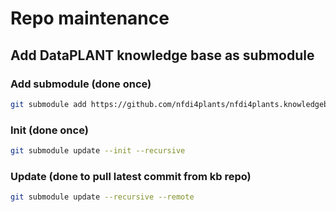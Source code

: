 
# Repo maintenance

## Add DataPLANT knowledge base as submodule


### Add submodule (done once)

```bash
git submodule add https://github.com/nfdi4plants/nfdi4plants.knowledgebase/
```

### Init (done once)

```bash
git submodule update --init --recursive
```


### Update (done to pull latest commit from kb repo)

```bash
git submodule update --recursive --remote
```